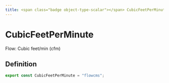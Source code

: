 ```yaml
---
title: <span class="badge object-type-scalar"></span> CubicFeetPerMinute
---
```

# <span class="badge object-type-scalar"></span> CubicFeetPerMinute

Flow: Cubic feet/min (cfm)

## Definition

```typescript
export const CubicFeetPerMinute = "flowcms";

```
